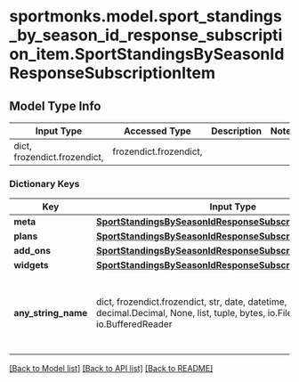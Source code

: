 # sportmonks.model.sport_standings_by_season_id_response_subscription_item.SportStandingsBySeasonIdResponseSubscriptionItem

## Model Type Info
Input Type | Accessed Type | Description | Notes
------------ | ------------- | ------------- | -------------
dict, frozendict.frozendict,  | frozendict.frozendict,  |  | 

### Dictionary Keys
Key | Input Type | Accessed Type | Description | Notes
------------ | ------------- | ------------- | ------------- | -------------
**meta** | [**SportStandingsBySeasonIdResponseSubscriptionItemMeta**](SportStandingsBySeasonIdResponseSubscriptionItemMeta.md) | [**SportStandingsBySeasonIdResponseSubscriptionItemMeta**](SportStandingsBySeasonIdResponseSubscriptionItemMeta.md) |  | [optional] 
**plans** | [**SportStandingsBySeasonIdResponseSubscriptionItemPlans**](SportStandingsBySeasonIdResponseSubscriptionItemPlans.md) | [**SportStandingsBySeasonIdResponseSubscriptionItemPlans**](SportStandingsBySeasonIdResponseSubscriptionItemPlans.md) |  | [optional] 
**add_ons** | [**SportStandingsBySeasonIdResponseSubscriptionItemAddOns**](SportStandingsBySeasonIdResponseSubscriptionItemAddOns.md) | [**SportStandingsBySeasonIdResponseSubscriptionItemAddOns**](SportStandingsBySeasonIdResponseSubscriptionItemAddOns.md) |  | [optional] 
**widgets** | [**SportStandingsBySeasonIdResponseSubscriptionItemWidgets**](SportStandingsBySeasonIdResponseSubscriptionItemWidgets.md) | [**SportStandingsBySeasonIdResponseSubscriptionItemWidgets**](SportStandingsBySeasonIdResponseSubscriptionItemWidgets.md) |  | [optional] 
**any_string_name** | dict, frozendict.frozendict, str, date, datetime, int, float, bool, decimal.Decimal, None, list, tuple, bytes, io.FileIO, io.BufferedReader | frozendict.frozendict, str, BoolClass, decimal.Decimal, NoneClass, tuple, bytes, FileIO | any string name can be used but the value must be the correct type | [optional]

[[Back to Model list]](../../README.md#documentation-for-models) [[Back to API list]](../../README.md#documentation-for-api-endpoints) [[Back to README]](../../README.md)

